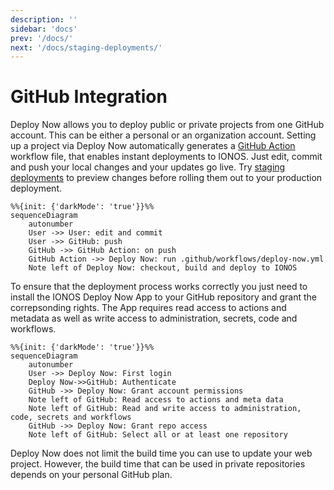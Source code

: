 ```yaml
---
description: ''
sidebar: 'docs'
prev: '/docs/'
next: '/docs/staging-deployments/'
---
```


# GitHub Integration

Deploy Now allows you to deploy public or private projects from one GitHub account. This can be either a personal or an organization account. Setting up a project via Deploy Now automatically generates a [GitHub Action](https://github.com/features/actions) workflow file, that enables instant deployments to IONOS. Just edit, commit and push your local changes and your updates go live. Try [staging deployments](/docs/staging-deployments/) to preview changes before rolling them out to your production deployment.

~~~mermaid
%%{init: {'darkMode': 'true'}}%%
sequenceDiagram
    autonumber
    User ->> User: edit and commit
    User ->> GitHub: push
    GitHub ->> GitHub Action: on push
    GitHub Action ->> Deploy Now: run .github/workflows/deploy-now.yml 
    Note left of Deploy Now: checkout, build and deploy to IONOS
~~~

<!-- ![Deploy Now git integration](/git-integration.svg) -->
To ensure that the deployment process works correctly you just need to install the IONOS Deploy Now App to your GitHub repository and grant the correpsonding rights. The App requires read access to actions and metadata as well as write access to administration, secrets, code and workflows.

~~~mermaid
%%{init: {'darkMode': 'true'}}%%
sequenceDiagram
    autonumber
    User ->> Deploy Now: First login
    Deploy Now->>GitHub: Authenticate
    GitHub ->> Deploy Now: Grant account permissions
    Note left of GitHub: Read access to actions and meta data
    Note left of GitHub: Read and write access to administration, code, secrets and workflows
    GitHub ->> Deploy Now: Grant repo access
    Note left of GitHub: Select all or at least one repository
~~~

<!-- ![IONOS Deploy Now App](/github-app.png) -->
Deploy Now does not limit the build time you can use to update your web project. However, the build time that can be used in private repositories depends on your personal GitHub plan.
